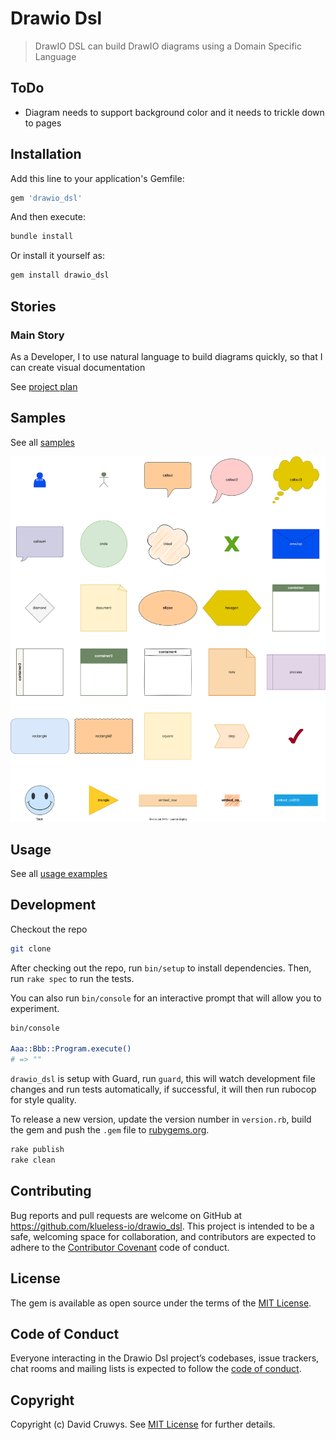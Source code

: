 # Drawio Dsl

> DrawIO DSL can build DrawIO diagrams using a Domain Specific Language

## ToDo

- Diagram needs to support background color and it needs to trickle down to pages

## Installation

Add this line to your application's Gemfile:

```ruby
gem 'drawio_dsl'
```

And then execute:

```bash
bundle install
```

Or install it yourself as:

```bash
gem install drawio_dsl
```

## Stories

### Main Story

As a Developer, I to use natural language to build diagrams quickly, so that I can create visual documentation

See [project plan](./docs/project-plan.md)

## Samples

See all [samples](./docs/samples/samples.md)

![](docs/samples/samples.svg)

## Usage

See all [usage examples](./USAGE.md)

## Development

Checkout the repo

```bash
git clone 
```

After checking out the repo, run `bin/setup` to install dependencies. Then, run `rake spec` to run the tests. 

You can also run `bin/console` for an interactive prompt that will allow you to experiment.

```bash
bin/console

Aaa::Bbb::Program.execute()
# => ""
```

`drawio_dsl` is setup with Guard, run `guard`, this will watch development file changes and run tests automatically, if successful, it will then run rubocop for style quality.

To release a new version, update the version number in `version.rb`, build the gem and push the `.gem` file to [rubygems.org](https://rubygems.org).

```bash
rake publish
rake clean
```

## Contributing

Bug reports and pull requests are welcome on GitHub at https://github.com/klueless-io/drawio_dsl. This project is intended to be a safe, welcoming space for collaboration, and contributors are expected to adhere to the [Contributor Covenant](http://contributor-covenant.org) code of conduct.

## License

The gem is available as open source under the terms of the [MIT License](https://opensource.org/licenses/MIT).

## Code of Conduct

Everyone interacting in the Drawio Dsl project’s codebases, issue trackers, chat rooms and mailing lists is expected to follow the [code of conduct](https://github.com/klueless-io/drawio_dsl/blob/master/CODE_OF_CONDUCT.md).

## Copyright

Copyright (c) David Cruwys. See [MIT License](LICENSE.txt) for further details.
